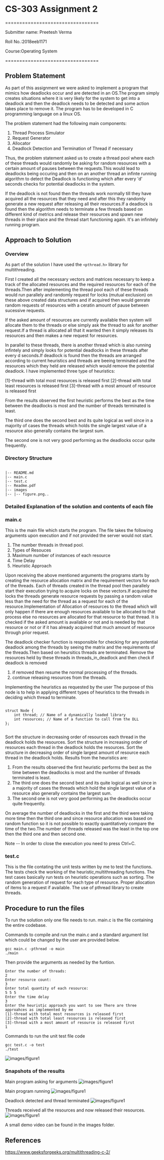 # CS-303 Assignment 2

=================================

Submitter name: Preetesh Verma

Roll No.:2018eeb1171

Course:Operating System

=================================


## Problem Statement

As part of this assignment we were asked to implement a program that mimics how deadlocks occur and are detected in an OS.The program simply creates situations where it is very likely for the system to get into a deadlock and then the deadlock needs to be detected and some action takes place to remove it. The program has to be developed in C programming language on a linux OS.

The problem statement had the following main components:
1. Thread Process Simulator
2. Request Generator
3. Allocator
4. Deadlock Detection and Termination of Thread if necessary

Thus, the problem statement asked us to create a thread pool where each of these threads would randomly be asking for random resources with a certain amount of pauses between the requests.This would lead to deadlocks being occuring and then on an another thread an infinte running algorithm to detect the Deadlock is functioning which after every 'd' seconds checks for potential deadlocks in the system.

If the deadlock is not found then the threads work normally till they have acquired all the resources that they need and after this they randomly generate a new request after releasing all their resources.If a deadlock is found then the algorithm needs to terminate a few threads based on different kind of metrics and release their resources and spawn new threads in their place and the thread start functioning again. It's an infinitely running program.

## Approach to Solution

### Overview
As part of the solution I have used the ```<pthread.h>``` library for multithreading. 

First I created all the necessary vectors and matrices necessary to keep a track of the allocated resources and the required resources for each of the threads.Then after implementing the thread pool each of these threads would run parallely and randomly request for locks (mutual exclusion) on these above created data structures and if acquired then would genrate random requests of resources with a ceratin amount of pause between sucessive requests.

If the asked amount of resources are currently available then system will allocate them to the threads or else simply ask the thread to ask for another request.If a thread is allocated all that it wanted then it simply releases its resources and then makes a new request for resources.

In parallel to these threads, there is another thread which is also running infintely and simply looks for potential deadlocks in these threads after every d seconds.If deadlock is found then the threads are arranged according to current heuristics and threads are beeing terminated and the resources which they held are released which would remove the potential deadlock. 
I have implemented three type of heuristics:

[1]-thread with total most resources is released first
[2]-thread with total least resources is released first
[3]-thread with a most amount of resource is released first 

From the results observed the first heuristic performs the best as the time between the deadlocks is most and the number of threads terminated is least.

The third one does the second best and its quite logical as well since in a majority of cases the threads which holds the single largest value of a resource also generally contains the largest sum.

The second one is not very good performing as the deadlocks occur quite frequently.

### Directory Structure

```

|-- README.md
|-- main.c
|-- test.c
|-- Readme.pdf
|-- images
|-- |-- figure.png..

```

### Detailed Explanation of the solution and contents of each file

### main.c

This is the main file which starts the program. The file takes the following arguments upon execution and if not provided the server would not start.

1. The number threads in thread pool.
2. Types of Resouces
3. Maximum number of instances of each resource
4. Time Delay
5. Heuristic Approach

Upon receiving the above mentioned arguments the programs starts by creating the resource allocation matrix and the requirement vectors for each of the threads.
Each of threads created in the thread pool then parallely start their execution trying to acquire locks on these vectors.If acquired the locks the threads generate resource requests by passing a random value less than the need for the thread as a request for each of the resource.Implementation of Allocation of resources to the thread which will only happen if there are enough resources available to be allocated to that process else no resources are allocated for that resource to that thread.
It is checked if the asked amount is available or not and is needed by that resource or not or if it has already acquired that much amount of resource through prior request.

The deadlock checker function is responsible for checking for any potential deadlock among the threads by seeing the matrix and the requirements of the threads.Then based on heursitics threads are terminated.
Remove the resources held by these threads in threads_in_deadlock and then check if deadlock is removed

1. if removed then resume the normal processing of the threads.
2. continue releasing resources from the threads.

Implementing the heuristics as requested by the user
The purpose of this node is to help in applying different types of heuristics to the threads in deciding which thread to terminate.
```

struct Node {
	int thread; // Name of a dynamically loaded library
	int resources; // Name of a function to call from the DLL
};
 
```

Sort the structure in decreasing order of resources each thread in the deadlock holds the resources.
Sort the structure in increasing order of resources each thread in the deadlock holds the resources.
Sort the structure in decreasing order of single largest amount of resource each thread in the deadlock holds.
Results from the heuristics are:
1. From the results observed the first heuristic performs the best as the time between the deadlocks is most and the number of threads terminated is least.
2. The third one does the second best and its quite logical as well since in a majority of cases the threads which hold the single largest value of a resource also generally contains the largest sum.
3. The second one is not very good performing as the deadlocks occur quite frequently.

On average the number of deadlocks in the first and the third were taking more time then the third one and since resource allocation was based on random function so it is not possible to exactly quantitatively compare the time of the two.The number of threads released was the least in the top one then the third one and then second one.

Note -- In order to close the execution you need to press Ctrl+C.


### test.c

This is the file contating the unit tests written by me to test the functions.
The tests check the working of the heuristic,multithreading functions.
The test cases basically run tests on heuristic operations such as sorting.
The random generation of request for each type of resource.
Proper allocation of items to a request if available.
The use of pthread library to create threads.

## Procedure to run the files

To run the solution only one file needs to run.
main.c is the file containing the entire codebase.

Commands to compile and run the main.c and a standard argument list which could be changed by the user are provided below.

```
gcc main.c -pthread -o main 
./main
```

Then provide the arguments as needed by the funtion.

```
Enter the number of threads:
2
Enter resource count:
3
Enter total quantity of each resource:
5 5 5
Enter the time delay 
3
Enter the heuristic approach you want to see There are three approahces as implemented by me
[1]-thread with total most resources is released first
[2]-thread with total least resources is released first
[3]-thread with a most amount of resource is released first
1
```

Commands to run the unit test file code

```
gcc test.c -o test
./test
```

![images/figure1](./images/test.png)


### Snapshots of the results

Main program asking for arguments
![images/figure1](./images/start.png)

Main program running
![images/figure1](./images/normal.png)

Deadlock detected and thread terminated
![images/figure1](./images/deadlock.png)

Threads received all the resources and now released their resources.
![images/figure1](./images/terminated.png)




A small demo video can be found in the images folder.

## References
https://www.geeksforgeeks.org/multithreading-c-2/